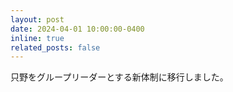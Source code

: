 ```yaml
---
layout: post
date: 2024-04-01 10:00:00-0400
inline: true
related_posts: false
---
```


只野をグループリーダーとする新体制に移行しました。
